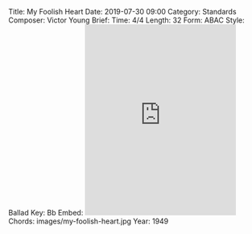 Title: My Foolish Heart
Date: 2019-07-30 09:00
Category: Standards
Composer: Victor Young
Brief:
Time: 4/4
Length: 32
Form: ABAC
Style: Ballad
Key: Bb
Embed: <iframe src="https://open.spotify.com/embed/playlist/3satKVqR0eYDYZgQjncmGG" width="300" height="380" frameborder="0" allowtransparency="true" allow="encrypted-media"></iframe>
Chords: images/my-foolish-heart.jpg
Year: 1949
